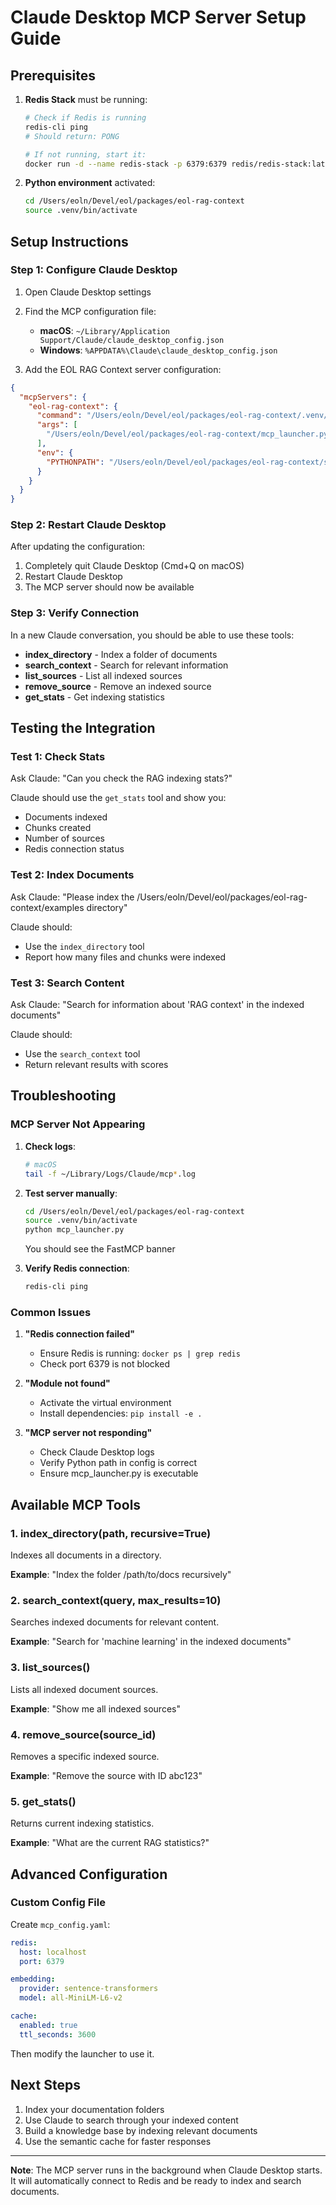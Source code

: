 # Claude Desktop MCP Server Setup Guide

## Prerequisites

1. **Redis Stack** must be running:

   ```bash
   # Check if Redis is running
   redis-cli ping
   # Should return: PONG

   # If not running, start it:
   docker run -d --name redis-stack -p 6379:6379 redis/redis-stack:latest
   ```

2. **Python environment** activated:

   ```bash
   cd /Users/eoln/Devel/eol/packages/eol-rag-context
   source .venv/bin/activate
   ```

## Setup Instructions

### Step 1: Configure Claude Desktop

1. Open Claude Desktop settings
2. Find the MCP configuration file:
   - **macOS**: `~/Library/Application Support/Claude/claude_desktop_config.json`
   - **Windows**: `%APPDATA%\Claude\claude_desktop_config.json`

3. Add the EOL RAG Context server configuration:

```json
{
  "mcpServers": {
    "eol-rag-context": {
      "command": "/Users/eoln/Devel/eol/packages/eol-rag-context/.venv/bin/python",
      "args": [
        "/Users/eoln/Devel/eol/packages/eol-rag-context/mcp_launcher.py"
      ],
      "env": {
        "PYTHONPATH": "/Users/eoln/Devel/eol/packages/eol-rag-context/src"
      }
    }
  }
}
```

### Step 2: Restart Claude Desktop

After updating the configuration:

1. Completely quit Claude Desktop (Cmd+Q on macOS)
2. Restart Claude Desktop
3. The MCP server should now be available

### Step 3: Verify Connection

In a new Claude conversation, you should be able to use these tools:

- **index_directory** - Index a folder of documents
- **search_context** - Search for relevant information
- **list_sources** - List all indexed sources
- **remove_source** - Remove an indexed source
- **get_stats** - Get indexing statistics

## Testing the Integration

### Test 1: Check Stats

Ask Claude: "Can you check the RAG indexing stats?"

Claude should use the `get_stats` tool and show you:

- Documents indexed
- Chunks created
- Number of sources
- Redis connection status

### Test 2: Index Documents

Ask Claude: "Please index the /Users/eoln/Devel/eol/packages/eol-rag-context/examples directory"

Claude should:

- Use the `index_directory` tool
- Report how many files and chunks were indexed

### Test 3: Search Content

Ask Claude: "Search for information about 'RAG context' in the indexed documents"

Claude should:

- Use the `search_context` tool
- Return relevant results with scores

## Troubleshooting

### MCP Server Not Appearing

1. **Check logs**:

   ```bash
   # macOS
   tail -f ~/Library/Logs/Claude/mcp*.log
   ```

2. **Test server manually**:

   ```bash
   cd /Users/eoln/Devel/eol/packages/eol-rag-context
   source .venv/bin/activate
   python mcp_launcher.py
   ```

   You should see the FastMCP banner

3. **Verify Redis connection**:

   ```bash
   redis-cli ping
   ```

### Common Issues

1. **"Redis connection failed"**
   - Ensure Redis is running: `docker ps | grep redis`
   - Check port 6379 is not blocked

2. **"Module not found"**
   - Activate the virtual environment
   - Install dependencies: `pip install -e .`

3. **"MCP server not responding"**
   - Check Claude Desktop logs
   - Verify Python path in config is correct
   - Ensure mcp_launcher.py is executable

## Available MCP Tools

### 1. index_directory(path, recursive=True)

Indexes all documents in a directory.

**Example**: "Index the folder /path/to/docs recursively"

### 2. search_context(query, max_results=10)

Searches indexed documents for relevant content.

**Example**: "Search for 'machine learning' in the indexed documents"

### 3. list_sources()

Lists all indexed document sources.

**Example**: "Show me all indexed sources"

### 4. remove_source(source_id)

Removes a specific indexed source.

**Example**: "Remove the source with ID abc123"

### 5. get_stats()

Returns current indexing statistics.

**Example**: "What are the current RAG statistics?"

## Advanced Configuration

### Custom Config File

Create `mcp_config.yaml`:

```yaml
redis:
  host: localhost
  port: 6379

embedding:
  provider: sentence-transformers
  model: all-MiniLM-L6-v2

cache:
  enabled: true
  ttl_seconds: 3600
```

Then modify the launcher to use it.

## Next Steps

1. Index your documentation folders
2. Use Claude to search through your indexed content
3. Build a knowledge base by indexing relevant documents
4. Use the semantic cache for faster responses

---

**Note**: The MCP server runs in the background when Claude Desktop starts. It will automatically connect to Redis and be ready to index and search documents.
